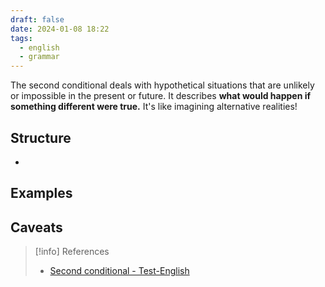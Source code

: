 ```yaml
---
draft: false
date: 2024-01-08 18:22
tags:
  - english
  - grammar
---
```


The second conditional deals with hypothetical situations that are unlikely or impossible in the present or future. It describes **what would happen if something different were true.** It's like imagining alternative realities!

## Structure
- 

## Examples


## Caveats




> [!info] References
> - [Second conditional - Test-English](https://test-english.com/grammar-points/a2/second-conditional/)
